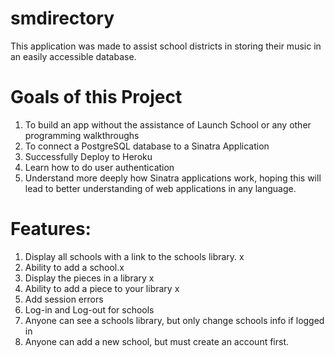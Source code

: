# smdirectory

This application was made to assist school districts in storing their music in an easily accessible database.

# Goals of this Project
1. To build an app without the assistance of Launch School or any other programming walkthroughs
2. To connect a PostgreSQL database to a Sinatra Application
3. Successfully Deploy to Heroku
4. Learn how to do user authentication
5. Understand more deeply how Sinatra applications work, hoping this will lead to better understanding of web applications in any language.

# Features:
1. Display all schools with a link to the schools library. x
2. Ability to add a school.x
3. Display the pieces in a library x
3. Ability to add a piece to your library x
4. Add session errors
4. Log-in and Log-out for schools
5. Anyone can see a schools library, but only change schools info if logged in
6. Anyone can add a new school, but must create an account first.
